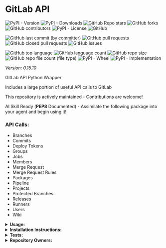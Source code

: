 # GitLab API

![PyPI - Version](https://img.shields.io/pypi/v/gitlab-api)
![PyPI - Downloads](https://img.shields.io/pypi/dd/gitlab-api)
![GitHub Repo stars](https://img.shields.io/github/stars/Knuckles-Team/gitlab-api)
![GitHub forks](https://img.shields.io/github/forks/Knuckles-Team/gitlab-api)
![GitHub contributors](https://img.shields.io/github/contributors/Knuckles-Team/gitlab-api)
![PyPI - License](https://img.shields.io/pypi/l/gitlab-api)
![GitHub](https://img.shields.io/github/license/Knuckles-Team/gitlab-api)

![GitHub last commit (by committer)](https://img.shields.io/github/last-commit/Knuckles-Team/gitlab-api)
![GitHub pull requests](https://img.shields.io/github/issues-pr/Knuckles-Team/gitlab-api)
![GitHub closed pull requests](https://img.shields.io/github/issues-pr-closed/Knuckles-Team/gitlab-api)
![GitHub issues](https://img.shields.io/github/issues/Knuckles-Team/gitlab-api)

![GitHub top language](https://img.shields.io/github/languages/top/Knuckles-Team/gitlab-api)
![GitHub language count](https://img.shields.io/github/languages/count/Knuckles-Team/gitlab-api)
![GitHub repo size](https://img.shields.io/github/repo-size/Knuckles-Team/gitlab-api)
![GitHub repo file count (file type)](https://img.shields.io/github/directory-file-count/Knuckles-Team/gitlab-api)
![PyPI - Wheel](https://img.shields.io/pypi/wheel/gitlab-api)
![PyPI - Implementation](https://img.shields.io/pypi/implementation/gitlab-api)

*Version: 0.15.10*

GitLab API Python Wrapper

Includes a large portion of useful API calls to GitLab

This repository is actively maintained - Contributions are welcome!

AI Skill Ready (**PEP8** Documented) - Assimilate the following package into your agent and begin using it! 


### API Calls:
- Branches
- Commits
- Deploy Tokens
- Groups
- Jobs
- Members
- Merge Request
- Merge Request Rules
- Packages
- Pipeline
- Projects
- Protected Branches
- Releases
- Runners
- Users
- Wiki

<details>
  <summary><b>Usage:</b></summary>

```python
#!/usr/bin/python
# coding: utf-8
import gitlab_api

token = "<GITLAB_TOKEN/PERSONAL_TOKEN>"
gitlab_url = "<GITLAB_URL>"
client = gitlab_api.Api(url=gitlab_url, token=token)

users = client.get_users()
print(users)

created_merge_request = client.create_merge_request(project_id=123, source_branch="development", 
                                                    target_branch="production",title="Merge Request Title")
print(created_merge_request)

print(f"Users: {client.get_users()}")

print(f"Projects: {client.get_projects()}")

response = client.get_runners(runner_type='instance_type', all_runners=True)
print(f"Runners: {response}")
```

</details>

<details>
  <summary><b>Installation Instructions:</b></summary>

Install Python Package

```bash
python -m pip install gitlab-api
```

</details>

<details>
  <summary><b>Tests:</b></summary>

```bash
python ./test/test_gitlab_models.py
```
</details>


<details>
  <summary><b>Repository Owners:</b></summary>


<img width="100%" height="180em" src="https://github-readme-stats.vercel.app/api?username=Knucklessg1&show_icons=true&hide_border=true&&count_private=true&include_all_commits=true" />

![GitHub followers](https://img.shields.io/github/followers/Knucklessg1)
![GitHub User's stars](https://img.shields.io/github/stars/Knucklessg1)
</details>

